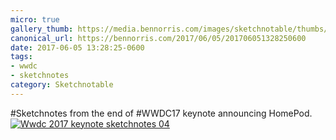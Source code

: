 ```yaml
---
micro: true
gallery_thumb: https://media.bennorris.com/images/sketchnotable/thumbs/wwdc-2017-keynote-sketchnotes-04.jpg
canonical_url: https://bennorris.com/2017/06/05/201706051328250600
date: 2017-06-05 13:28:25-0600
tags:
- wwdc
- sketchnotes
category: Sketchnotable
---
```


#Sketchnotes from the end of #WWDC17 keynote announcing HomePod. [![Wwdc 2017 keynote sketchnotes 04](https://media.bennorris.com/images/sketchnotable/wwdc-2017/wwdc-2017-keynote-sketchnotes-04.jpg)](https://media.bennorris.com/images/sketchnotable/wwdc-2017/wwdc-2017-keynote-sketchnotes-04.jpg)